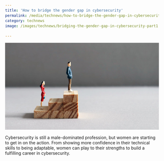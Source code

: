 ```yaml
---
title: 'How to bridge the gender gap in cybersecurity'
permalink: /media/technews/how-to-bridge-the-gender-gap-in-cybersecurity
category: technews
image: /images/technews/bridging-the-gender-gap-in-cybersecurity-part1.png

---
```



![cybersec gender gap](/images/technews/bridging-the-gender-gap-in-cybersecurity-part1.png)

Cybersecurity is still a male-dominated profession, but women are starting to get in on the action. From showing more confidence in their technical skills to being adaptable, women can play to their strengths to build a fulfilling career in cybersecurity. 
